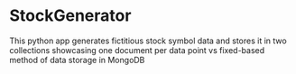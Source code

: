 # StockGenerator
This python app generates fictitious stock symbol data and stores it in two collections showcasing one document per data point vs fixed-based method of data storage in MongoDB  
